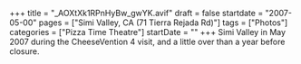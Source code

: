 +++
title = "_AOXtXk1RPnHyBw_gwYK.avif"
draft = false
startdate = "2007-05-00"
pages = ["Simi Valley, CA (71 Tierra Rejada Rd)"]
tags = ["Photos"]
categories = ["Pizza Time Theatre"]
startDate = ""
+++
Simi Valley in May 2007 during the CheeseVention 4 visit, and a little over than a year before closure.
